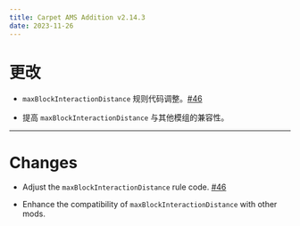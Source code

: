 ```yaml
---
title: Carpet AMS Addition v2.14.3
date: 2023-11-26
---
```


# 更改

-  `maxBlockInteractionDistance` 规则代码调整。[#46](https://github.com/Minecraft-AMS/Carpet-AMS-Addition/issues/46)



- 提高  `maxBlockInteractionDistance` 与其他模组的兼容性。



---



# Changes

- Adjust the `maxBlockInteractionDistance` rule code.  [#46](https://github.com/Minecraft-AMS/Carpet-AMS-Addition/issues/46)



- Enhance the compatibility of `maxBlockInteractionDistance` with other mods.

